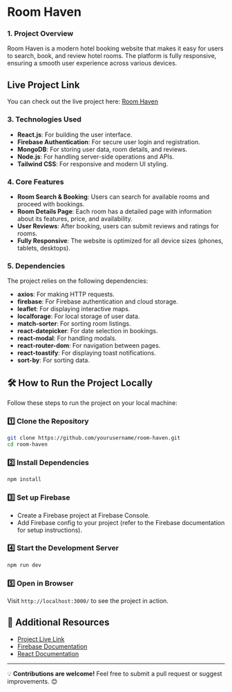 # Room Haven


### 1. Project Overview
Room Haven is a modern hotel booking website that makes it easy for users to search, book, and review hotel rooms. The platform is fully responsive, ensuring a smooth user experience across various devices.

## Live Project Link
You can check out the live project here: [Room Haven](https://room-haven.web.app/)

### 3. Technologies Used
- **React.js**: For building the user interface.
- **Firebase Authentication**: For secure user login and registration.
- **MongoDB**: For storing user data, room details, and reviews.
- **Node.js**: For handling server-side operations and APIs.
- **Tailwind CSS**: For responsive and modern UI styling.

### 4. Core Features
- **Room Search & Booking**: Users can search for available rooms and proceed with bookings.
- **Room Details Page**: Each room has a detailed page with information about its features, price, and availability.
- **User Reviews**: After booking, users can submit reviews and ratings for rooms.
- **Fully Responsive**: The website is optimized for all device sizes (phones, tablets, desktops).

### 5. Dependencies
The project relies on the following dependencies:
- **axios**: For making HTTP requests.
- **firebase**: For Firebase authentication and cloud storage.
- **leaflet**: For displaying interactive maps.
- **localforage**: For local storage of user data.
- **match-sorter**: For sorting room listings.
- **react-datepicker**: For date selection in bookings.
- **react-modal**: For handling modals.
- **react-router-dom**: For navigation between pages.
- **react-toastify**: For displaying toast notifications.
- **sort-by**: For sorting data.

## 🛠 How to Run the Project Locally

Follow these steps to run the project on your local machine:

### 1️⃣ Clone the Repository
   ```bash
   git clone https://github.com/yourusername/room-haven.git
   cd room-haven
```

### 2️⃣ Install Dependencies
```bash
npm install
```

### 3️⃣ Set up Firebase
- Create a Firebase project at Firebase Console.
- Add Firebase config to your project (refer to the Firebase documentation for setup instructions).

### 4️⃣ Start the Development Server
```bash
npm run dev
```

### 5️⃣ Open in Browser
Visit `http://localhost:3000/` to see the project in action.

## 📎 Additional Resources
- [Project Live Link](https://nextgen-scholarships.web.app/)
- [Firebase Documentation](https://firebase.google.com/docs)
- [React Documentation](https://reactrouter.com/home)

---

💡 **Contributions are welcome!** Feel free to submit a pull request or suggest improvements. 😊
